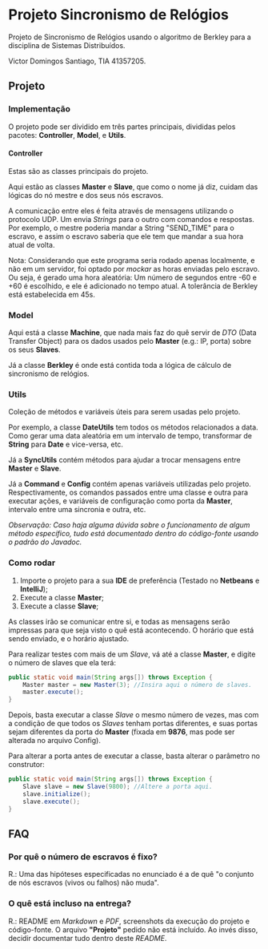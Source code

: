 # Projeto Sincronismo de Relógios

Projeto de Sincronismo de Relógios usando o algoritmo de Berkley para a disciplina de Sistemas Distribuídos.

Victor Domingos Santiago, TIA 41357205.

## Projeto
### Implementação
O projeto pode ser dividido em três partes principais, divididas pelos pacotes: **Controller**, **Model**, e **Utils**.

#### Controller
Estas são as classes principais do projeto.

Aqui estão as classes **Master** e **Slave**, que como o nome já diz, cuidam das lógicas do nó mestre e dos seus nós escravos.

A comunicação entre eles é feita através de mensagens utilizando o protocolo UDP. Um envia *Strings* para o outro com comandos e respostas. Por exemplo, o mestre poderia mandar a String "SEND_TIME" para o escravo, e assim o escravo saberia que ele tem que mandar a sua hora atual de volta.

Nota: Considerando que este programa seria rodado apenas localmente, e não em um servidor, foi optado por *mockar* as horas enviadas pelo escravo. Ou seja, é gerado uma hora aleatória: Um número de segundos entre -60 e +60 é escolhido, e ele é adicionado no tempo atual. A tolerância de Berkley está estabelecida em 45s.

### Model
Aqui está a classe **Machine**, que nada mais faz do quê servir de *DTO* (Data Transfer Object) para os dados usados pelo **Master** (e.g.: IP, porta) sobre os seus **Slaves**.

Já a classe **Berkley** é onde está contida toda a lógica de cálculo de sincronismo de relógios.

### Utils
Coleção de métodos e variáveis úteis para serem usadas pelo projeto.

Por exemplo, a classe **DateUtils** tem todos os métodos relacionados a data. Como gerar uma data aleatória em um intervalo de tempo, transformar de **String** para **Date** e vice-versa, etc.

Já a **SyncUtils** contém métodos para ajudar a trocar mensagens entre **Master** e **Slave**.

Já a **Command** e **Config** contém apenas variáveis utilizadas pelo projeto. Respectivamente, os comandos passados entre uma classe e outra para executar ações, e variáveis de configuração como porta da **Master**, intervalo entre uma sincronia e outra, etc.


*Observação: Caso haja alguma dúvida sobre o funcionamento de algum método específico, tudo está documentado dentro do código-fonte usando o padrão do Javadoc.*

### Como rodar
1. Importe o projeto para a sua **IDE** de preferência (Testado no **Netbeans** e **IntelliJ**);
2. Execute a classe **Master**;
3. Execute a classe **Slave**;

As classes irão se comunicar entre si, e todas as mensagens serão impressas para que seja visto o quê está acontecendo. O horário que está sendo enviado, e o horário ajustado.

Para realizar testes com mais de um *Slave*, vá até a classe **Master**, e digite o número de slaves que ela terá:
```java
public static void main(String args[]) throws Exception {
    Master master = new Master(3); //Insira aqui o número de slaves.
    master.execute();
}
```

Depois, basta executar a classe *Slave* o mesmo número de vezes, mas com a condição de que todos os *Slaves* tenham portas diferentes, e suas portas sejam diferentes da porta do **Master** (fixada em **9876**, mas pode ser alterada no arquivo Config).

Para alterar a porta antes de executar a classe, basta alterar o parâmetro no construtor:
```java
public static void main(String args[]) throws Exception {
    Slave slave = new Slave(9800); //Altere a porta aqui.
    slave.initialize();
    slave.execute();
}
```

## FAQ
### Por quê o número de escravos é fixo?
R.: Uma das hipóteses especificadas no enunciado é a de quê "o conjunto de nós escravos (vivos ou falhos) não muda".

### O quê está incluso na entrega?
R.: README em *Markdown* e *PDF*, screenshots da execução do projeto e código-fonte. O arquivo **"Projeto"** pedido não está incluído. Ao invés disso, decidir documentar tudo dentro deste *README*.
